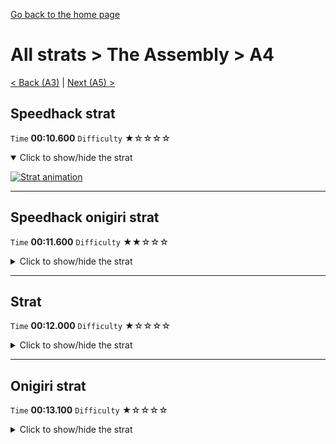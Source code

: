 [Go back to the home page](https://github.com/Doublevil/scbspeedrun)

# All strats > The Assembly > A4

[< Back (A3)](https://github.com/Doublevil/scbspeedrun/blob/main/levels/all_lvl/A/A3.md) | [Next (A5) >](https://github.com/Doublevil/scbspeedrun/blob/main/levels/all_lvl/A/A5.md)

## Speedhack strat

`Time` **00:10.600** `Difficulty` ★☆☆☆☆
<details open>
  <summary>Click to show/hide the strat</summary>

  [![Strat animation](https://github.com/Doublevil/scbspeedrun/blob/main/media/levels/A/A4_S_Strat.webp)](https://github.com/Doublevil/scbspeedrun/blob/main/media/levels/A/A4_S_Strat.mp4?raw=true)
</details>

---
## Speedhack onigiri strat

`Time` **00:11.600** `Difficulty` ★★☆☆☆
<details>
  <summary>Click to show/hide the strat</summary>

  [![Strat animation](https://github.com/Doublevil/scbspeedrun/blob/main/media/levels/A/A4_S_OnigiriStrat.webp)](https://github.com/Doublevil/scbspeedrun/blob/main/media/levels/A/A4_S_OnigiriStrat.mp4?raw=true)
</details>

---
## Strat

`Time` **00:12.000** `Difficulty` ★☆☆☆☆
<details>
  <summary>Click to show/hide the strat</summary>

  [![Strat animation](https://github.com/Doublevil/scbspeedrun/blob/main/media/levels/A/A4_Strat.webp)](https://github.com/Doublevil/scbspeedrun/blob/main/media/levels/A/A4_Strat.mp4?raw=true)
</details>

---
## Onigiri strat

`Time` **00:13.100** `Difficulty` ★☆☆☆☆
<details>
  <summary>Click to show/hide the strat</summary>

  [![Strat animation](https://github.com/Doublevil/scbspeedrun/blob/main/media/levels/A/A4_Onigiri.webp)](https://github.com/Doublevil/scbspeedrun/blob/main/media/levels/A/A4_Onigiri.mp4?raw=true)
</details>
